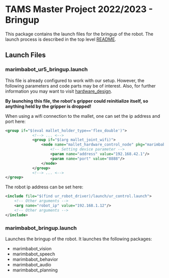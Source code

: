 # TAMS Master Project 2022/2023 - Bringup

This package contains the launch files for the bringup of the robot.
The launch process is described in the top level [README](../README.md).

## Launch Files

### marimbabot_ur5_bringup.launch
This file is already configured to work with our setup.
However, the following parameters and code parts may be of interest. Also, for further information you may want to visit [hardware_design](https://github.com/UHHRobotics22-23/hardware_design). 

**By launching this file, the robot's gripper could reinitialize itself, so anything held by the gripper is dropped!**

When using a wifi connection to the mallet, one can set the ip address and port here:

```xml
<group if="$(eval mallet_holder_type=='flex_double')">
            <!--> ... <-->
            <group if="$(arg mallet_joint_wifi)">
                <node name="mallet_hardware_control_node" pkg="marimbabot_hardware" type="mallet_hardware_control_node_wifi" output="screen">
                    <!-- Setting device parameter -->
                    <param name="address" value="192.168.42.1"/>
                    <param name="port" value="8888"/>
                </node>
            </group>
            <!--> ... <-->
</group>

```

The robot ip address can be set here:
```xml
<include file="$(find ur_robot_driver)/launch/ur_control.launch">
    <!-- Other arguments -->
    <arg name="robot_ip" value="192.168.1.12"/>
    <!-- Other arguments -->
</include>

```

### marimbabot_bringup.launch
Launches the bringup of the robot. It launches the following packages:

- marimbabot_vision
- marimbabot_speech
- marimbabot_behavior
- marimbabot_audio
- marimbabot_planning
